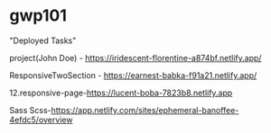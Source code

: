 # gwp101

"Deployed Tasks"

project(John Doe) - https://iridescent-florentine-a874bf.netlify.app/

ResponsiveTwoSection - https://earnest-babka-f91a21.netlify.app/

12.responsive-page-https://lucent-boba-7823b8.netlify.app

Sass Scss-https://app.netlify.com/sites/ephemeral-banoffee-4efdc5/overview
